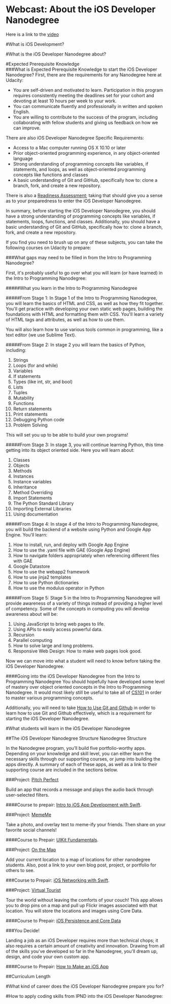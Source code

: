 Webcast: About the iOS Developer Nanodegree
==========================================

Here is a link to the [video][OH]

#What is iOS Development?


#What is the iOS Developer Nanodegree about?


#Expected Prerequisite Knowledge  
###What is Expected Prerequisite Knowledge to start the iOS Developer Nanodegree?
First, there are the requirements for any Nanodegree here at Udacity:

- You are self-driven and motivated to learn. Participation in this program requires consistently meeting the deadlines set for your cohort and devoting at least 10 hours per week to your work.
- You can communicate fluently and professionally in written and spoken English.
- You are willing to contribute to the success of the program, including collaborating with fellow students and giving us feedback on how we can improve.

There are also iOS Developer Nanodegree Specific Requirements:

- Access to a Mac computer running OS X 10.10 or later
- Prior object-oriented programming experience, in any object-oriented language
- Strong understanding of programming concepts like variables, if statements, and loops, as well as object-oriented programming concepts like functions and classes
- A basic understanding of Git and GitHub, specifically how to: clone a branch, fork, and create a new repository.

There is also a [Readiness Assessment](https://www.udacity.com/course/viewer#!/c-none/l-3098108743); taking that should give you a sense as to your preparedness to enter the iOS Developer Nanodegree.

In summary, before starting the iOS Developer Nanodegree, you should have a strong understanding of programming concepts like variables, if statements, loops, functions, and classes. Additionally, you should have a basic understanding of Git and GitHub, specifically how to: clone a branch, fork, and create a new repository.

If you find you need to brush up on any of these subjects, you can take the following courses on Udacity to prepare:

###What gaps may need to be filled in from the Intro to Programming Nanodegree?

First, it's probably useful to go over what you will learn (or have learned) in the Intro to Programming Nanodegree:

#####What you learn in the Intro to Programming Nanodegree

#####From Stage 1:
In Stage 1 of the Intro to Programming Nanodegree, you will learn the basics of HTML and CSS, as well as how they fit together.  You'll get practice with developing your own static web pages, building the foundations with HTML and formatting them with CSS.  You'll learn a variety of HTML tags and attributes, as well as how to use them.  

You will also learn how to use various tools common in programming, like a text editor (we use Sublime Text).

#####From Stage 2:
In stage 2 you will learn the basics of Python, including:
1.  Strings
2.  Loops (for and while)
3.  Variables
4.  If statements
5.  Types (like int, str, and bool)
6.  Lists
7.  Tuples
8.  Mutability
9.  Functions
10.  Return statements
11.  Print statements
12.  Debugging Python code
13.  Problem Solving

This will set you up to be able to build your own programs!

#####From Stage 3:
In stage 3, you will continue learning Python, this time getting into its object oriented side.  Here you will learn about:
1.  Classes 
2.  Objects
3.  Methods
4.  Instances
5.  Instance variables
6.  Inheritance
7.  Method Overriding
8.  Import Statements
9.  The Python Standard Library
10.  Importing External Libraries
11.  Using documentation

#####From Stage 4:
In stage 4 of the Intro to Programming Nanodegree, you will build the backend of a website using Python and Google App Engine.  You'll learn:
1.  How to install, run, and deploy with Google App Engine
2.  How to use the .yaml file with GAE (Google App Engine)
3.  How to navigate folders appropriately when referencing different files with GAE
4.  Google Datastore  
5.  How to use the webapp2 framework
6.  How to use jinja2 templates
7.  How to use Python dictionaries
8.  How to use the modulus operator in Python

#####From Stage 5:
Stage 5 in the Intro to Programming Nanodegree will provide awareness of a variety of things instead of providing a higher level of competency.  Some of the concepts in computing you will develop awareness about will be:
1.  Using JavaScript to bring web pages to life.
2.  Using APIs to easily access powerful data.
3.  Recursion 
4.  Parallel computing
5.  How to solve large and long problems. 
6.  Responsive Web Design: How to make web pages look good.

Now we can move into what a student will need to know before taking the iOS Developer Nanodegree.

####Going into the iOS Developer Nanodegree from the Intro to Programming Nanodegree
You should hopefully have developed some level of mastery over object oriented concepts in the Intro to Programming Nanodegree.  It would most likely still be useful to take all of [CS101](https://www.udacity.com/course/viewer#!/c-cs101) in order to master various programming concepts.

Additionally, you will need to take [How to Use Git and Github](https://www.udacity.com/course/how-to-use-git-and-github--ud775) in order to learn how to use Git and Github effectively, which is a requirement for starting the iOS Developer Nanodegree.


#What students will learn in the iOS Developer Nanodegree  

##The iOS Developer Nanodegree Structure 
Nanodegree Structure

In the Nanodegree program, you’ll build five portfolio-worthy apps. Depending on your knowledge and skill level, you can either learn the necessary skills through our supporting courses, or jump into building the apps directly. A summary of each of these apps, as well as a link to their supporting course are included in the sections below.

###Project: [Pitch Perfect](https://itunes.apple.com/us/app/pitch-perfect-portfolio-app/id987684705?mt=8)

Build an app that records a message and plays the audio back through user-selected filters.

####Course to prepair: [Intro to iOS App Development with Swift](https://www.udacity.com/course/intro-to-ios-app-development-with-swift--ud585).

###Project: [MemeMe](https://itunes.apple.com/us/app/mememe-portfolio-app/id994289240?mt=8)

Take a photo, and overlay text to meme-ify your friends. Then share on your favorite social channels!

####Course to Prepair: [UIKit Fundamentals](https://www.udacity.com/course/uikit-fundamentals--ud788).

###Project: [On the Map](https://itunes.apple.com/us/app/on-the-map-portfolio-app/id994619554?mt=8)

Add your current location to a map of locations for other nanodegree students. Also, post a link to your own blog post, project, or portfolio for others to see.

###Course to Prepair: [iOS Networking with Swift](https://www.udacity.com/course/ios-networking-with-swift--ud421).

###Project: [Virtual Tourist](https://itunes.apple.com/us/app/virtual-tourist-portfolio/id994696845?mt=8)

Tour the world without leaving the comforts of your couch! This app allows you to drop pins on a map and pull up Flickr images associated with that location. You will store the locations and images using Core Data.

####Course to Prepair: [iOS Persistence and Core Data](https://www.udacity.com/course/ios-persistence-and-core-data--ud325)

###You Decide!

Landing a job as an iOS Developer requires more than technical chops; it also requires a certain amount of creativity and innovation. Drawing from all of the skills you've developed so far in the Nanodegree, you'll dream up, design, and code your own custom app.

####Course to Prepair: [How to Make an iOS App](https://www.udacity.com/course/how-to-make-an-ios-app--ud607)


##Curriculum Length


#What kind of career does the iOS Developer Nanodegree prepare you for?  

#How to apply coding skills from IPND into the iOS Developer Nanodegree:



[OH]: https://plus.google.com/u/0/events/
